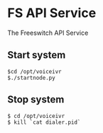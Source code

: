 # FS API Service #

The Freeswitch API Service


## Start system

```
$cd /opt/voiceivr
$./startnode.py
```

## Stop system

```
$ cd /opt/voiceivr
$ kill `cat dialer.pid`

```


